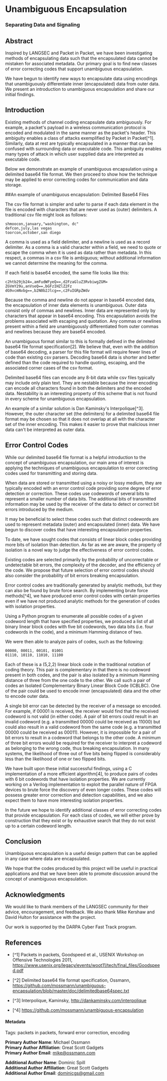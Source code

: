 # Unambiguous Encapsulation
### Separating Data and Signaling

## Abstract

Inspired by LANGSEC and Packet in Packet, we have been investigating methods of encapsulating data such that the encapsulated data cannot be mistaken for associated metadata. Our primary goal is to find new classes of error correcting codes that support unambiguous encapsulation.

We have begun to identify new ways to encapsulate data using encodings that unambiguously differentiate inner (encapsulated) data from outer data. We present an introduction to unambiguous encapsulation and share our initial findings.

## Introduction

Existing methods of channel coding encapsulate data ambiguously. For example, a packet's payload in a wireless communication protocol is encoded and modulated in the same manner as the packet's header. This ambiguity enables a class of attacks exemplified by Packet in Packet[^1]. Similarly, data at rest are typically encapsulated in a manner that can be confused with surrounding data or executable code. This ambiguity enables many types of attack in which user supplied data are interpreted as executable code.

Below we demonstrate an example of unambiguous encapsulation using a delimited base64 file format. We then proceed to show how the technique may be applied to error correcting codes for communication and data storage.


##An example of unambiguous encapsulation: Delimited Base64 Files

The csv file format is simpler and safer to parse if each data element in the file is encoded with characters that are never used as (outer) delimiters. A traditional csv file might look as follows:

	shmoocon,january,"washington, dc"
	defcon,july,las vegas
	toorcon,october,san diego

A comma is used as a field delimiter, and a newline is used as a record delimiter. As a comma is a valid character within a field, we need to quote or escape the comma when it is used as data rather than metadata. In this respect, a commas in a csv file is ambiguous; without additional information we cannot determine the meaning for the comma.

If each field is base64 encoded, the same file looks like this:

	c2htb29jb24=,amFudWFyeQ==,d2FzaGluZ3RvbiwgZGM=
	ZGVmY29u,anVseQ==,bGFzIHZlZ2Fz
	dG9vcmNvbg==,b2N0b2Jlcg==,c2FuIGRpZWdv

Because the comma and newline do not appear in base64 encoded data, the encapsulation of inner data elements is unambiguous. Outer data consist only of commas and newlines. Inner data are represented only by characters that appear in base64 encoding. This encapsulation avoids the problems associated with escaping and quotation. Any commas or newlines present within a field are unambiguously differentiated from outer commas and newlines because they are base64 encoded.

An unambiguous format similar to this is formally defined in the delimited base64 file format specification[2]. We believe that, even with the addition of base64 decoding, a parser for this file format will require fewer lines of code than existing csv parsers. Decoding base64 data is shorter and better defined than the code required to handle quoting, escaping, and the associated corner cases of the csv format.

Delimited base64 files can encode any 8-bit data while csv files typically may include only plain text. They are nestable because the inner encoding can encode all characters found in both the delimiters and the encoded data. Nestability is an interesting property of this scheme that is not found in every scheme for unambiguous encapsulation.

An example of a similar solution is Dan Kaminsky's Interpolique[^3]. However, the outer character set (the delimiters) for a delimited base64 file format may be chosen so that it does not overlap at all with the character set of the inner encoding. This makes it easier to prove that malicious inner data can't be interpreted as outer data.


## Error Control Codes


While our delimited base64 file format is a helpful introduction to the concept of unambiguous encapsulation, our main area of interest is applying the techniques of unambiguous encapsulation to error correcting codes used for transmitting and storing data.

When data are stored or transmitted using a noisy or lossy medium, they are typically encoded with an error control code providing some degree of error detection or correction. These codes use codewords of several bits to represent a smaller number of data bits. The additional bits of transmitted information may be used by the receiver of the data to detect or correct bit errors introduced by the medium.

It may be beneficial to select these codes such that distinct codewords are used to represent metadata (outer) and encapsulated (inner) data. We have begun to discover codes that have interesting encapsulation properties.

To date, we have sought codes that consists of linear block codes providing more bits of isolation than detection. As far as we are aware, the property of isolation is a novel way to judge the effectiveness of error control codes.

Existing codes are selected primarily by the probability of uncorrectable or undetectable bit errors, the complexity of the decoder, and the efficiency of the code. We propose that future selection of error control codes should also consider the probability of bit errors breaking encapsulation.

Error control codes are traditionally generated by analytic methods, but they can also be found by brute force search. By implementing brute force methods[^4], we have produced error control codes with certain properties even if we have not produced analytic methods for the generation of codes with isolation properties.

Using a Python program to enumerate all possible codes of a given codeword length that have specified properties, we produced a list of all binary linear block codes with five bit codewords, two data bits (i.e. four codewords in the code), and a minimum Hamming distance of two.

We were then able to analyze pairs of codes, such as the following:

	00000, 00011, 00101, 01001
	01110, 10110, 11010, 11100

Each of these is a (5,2,2) linear block code in the traditional notation of coding theory. This pair is complementary in that there is no codeword present in both codes, and the pair is also isolated by a minimum Hamming distance of three from the one code to the other. We call such a pair of codes an Isolated Complementary Binary Linear Block Code (ICBLBC). One of the pair could be used to encode inner (encapsulated) data and the other to encode outer data.

A single bit error can be detected by the receiver of a message so encoded. For example, if 00001 is received, the receiver would find that the received codeword is not valid (in either code). A pair of bit errors could result in an invalid codeword (e.g. a transmitted 00000 could be received as 11000) but could also result in a valid codeword from the same code (e.g. a transmitted 00000 could be received as 00011). However, it is impossible for a pair of bit errors to result in a codeword that belongs to the other code. A minimum of three bit errors would be required for the receiver to interpret a codeword as belonging to the wrong code, thus breaking encapsulation. In many systems, the likelihood of three out of five bits being flipped is considerably less than the likelihood of one or two flipped bits.

We have built upon these initial successful findings, using a C implementation of a more efficient algorithm[4], to produce pairs of codes with 6 bit codewords that have isolation properties. We are currently working on a Verilog implementation to exploit the parallel nature of FPGA devices to brute force the discovery of even longer codes. These codes will possess greater error correction and detection capabilities, and we also expect them to have more interesting isolation properties.

In the future we hope to identify additional classes of error correcting codes that provide encapsulation. For each class of codes, we will either prove by construction that they exist or by exhaustive search that they do not exist up to a certain codeword length.

Conclusion
----------
Unambiguous encapsulation is a useful design pattern that can be applied in any case where data are encapsulated.

We hope that the codes produced by this project will be useful in practical
applications and that we have been able to promote discussion around the
concept of unambiguous encapsulation.

Acknowledgments
---------------

We would like to thank members of the LANGSEC community for their advice,
encouragement, and feedback. We also thank Mike Kershaw and David Hulton for
assistance with the project.

Our work is supported by the DARPA Cyber Fast Track program.


## References

* [^1] Packets in packets, Goodspeed et al., USENIX Workshop on Offensive Technologies 2011,
https://www.usenix.org/legacy/events/woot11/tech/final_files/Goodspeed.pdf

* [^2] Delimited base64 file format specification, Ossmann,
https://github.com/mossmann/unambiguous-encapsulation/blob/master/doc/delimitedbase64spec.txt

* [^3] Interpolique, Kaminsky, http://dankaminsky.com/interpolique

* [^4] https://github.com/mossmann/unambiguous-encapsulation

#### Metadata

Tags: packets in packets, forward error correction, encoding

**Primary Author Name**: Michael Ossmann  
**Primary Author Affiliation**: Great Scott Gadgets  
**Primary Author Email**: mike@ossmann.com  

**Additional Author Name**: Dominic Spill  
**Additional Author Affiliation**: Great Scott Gadgets  
**Additional Author Email**: dominicgs@gmail.com